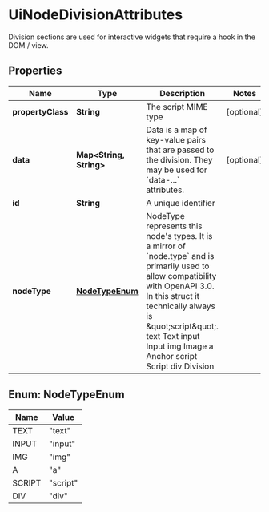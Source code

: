 

# UiNodeDivisionAttributes

Division sections are used for interactive widgets that require a hook in the DOM / view.

## Properties

| Name | Type | Description | Notes |
|------------ | ------------- | ------------- | -------------|
|**propertyClass** | **String** | The script MIME type |  [optional] |
|**data** | **Map&lt;String, String&gt;** | Data is a map of key-value pairs that are passed to the division.  They may be used for &#x60;data-...&#x60; attributes. |  [optional] |
|**id** | **String** | A unique identifier |  |
|**nodeType** | [**NodeTypeEnum**](#NodeTypeEnum) | NodeType represents this node&#39;s types. It is a mirror of &#x60;node.type&#x60; and is primarily used to allow compatibility with OpenAPI 3.0. In this struct it technically always is \&quot;script\&quot;. text Text input Input img Image a Anchor script Script div Division |  |



## Enum: NodeTypeEnum

| Name | Value |
|---- | -----|
| TEXT | &quot;text&quot; |
| INPUT | &quot;input&quot; |
| IMG | &quot;img&quot; |
| A | &quot;a&quot; |
| SCRIPT | &quot;script&quot; |
| DIV | &quot;div&quot; |



